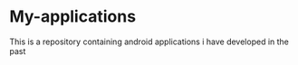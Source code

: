 # My-applications
This is a repository containing android applications i have developed in the past
